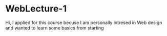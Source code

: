 # WebLecture-1

Hi, I applied for this course becuse I am personally intresed in Web design and wanted to learn some basics from starting
